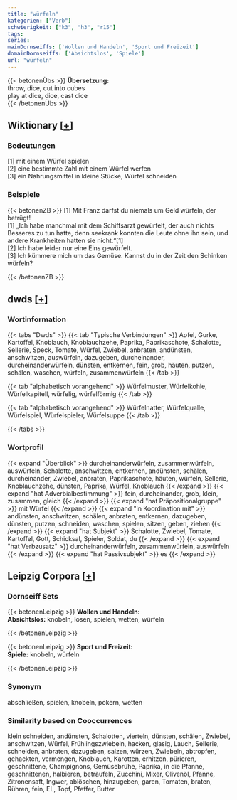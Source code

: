 ```yaml
---
title: "würfeln"
kategorien: ["Verb"]
schwierigkeit: ["k3", "h3", "r15"]
tags:
series:
mainDornseiffs: ['Wollen und Handeln', 'Sport und Freizeit']
domainDornseiffs: ['Absichtslos', 'Spiele']
url: "würfeln"
---
```


{{< betonenÜbs >}}
**Übersetzung:**  
throw, dice, cut into cubes  
play at dice, dice, cast  dice  
{{< /betonenÜbs >}}

## Wiktionary [[+](https://de.wiktionary.org/wiki/würfeln)]

### Bedeutungen
[1] mit einem Würfel spielen  
[2] eine bestimmte Zahl mit einem Würfel werfen  
[3] ein Nahrungsmittel in kleine Stücke, Würfel schneiden  

### Beispiele
{{< betonenZB >}}
[1] Mit Franz darfst du niemals um Geld würfeln, der betrügt!  
[1] „Ich habe manchmal mit dem Schiffsarzt gewürfelt, der auch nichts Besseres zu tun hatte, denn seekrank konnten die Leute ohne ihn sein, und andere Krankheiten hatten sie nicht.“[1]  
[2] Ich habe leider nur eine Eins gewürfelt.  
[3] Ich kümmere mich um das Gemüse. Kannst du in der Zeit den Schinken würfeln?  

{{< /betonenZB >}}


## dwds [[+](https://www.dwds.de/wb/würfeln)]

### Wortinformation
{{< tabs "Dwds" >}}
{{< tab "Typische Verbindungen" >}}
Apfel, Gurke, Kartoffel, Knoblauch, Knoblauchzehe, Paprika, Paprikaschote, Schalotte, Sellerie, Speck, Tomate, Würfel, Zwiebel, anbraten, andünsten, anschwitzen, auswürfeln, dazugeben, durcheinander, durcheinanderwürfeln, dünsten, entkernen, fein, grob, häuten, putzen, schälen, waschen, würfeln, zusammenwürfeln
{{< /tab >}}

{{< tab "alphabetisch vorangehend" >}}
Würfelmuster, Würfelkohle, Würfelkapitell, würfelig, würfelförmig
{{< /tab >}}

{{< tab "alphabetisch vorangehend" >}}
Würfelnatter, Würfelqualle, Würfelspiel, Würfelspieler, Würfelsuppe
{{< /tab >}}

{{< /tabs >}}

### Wortprofil
{{< expand "Überblick" >}} durcheinanderwürfeln, zusammenwürfeln, auswürfeln, Schalotte, anschwitzen, entkernen, andünsten, schälen, durcheinander, Zwiebel, anbraten, Paprikaschote, häuten, würfeln, Sellerie, Knoblauchzehe, dünsten, Paprika, Würfel, Knoblauch {{< /expand >}}
{{< expand "hat Adverbialbestimmung" >}} fein, durcheinander, grob, klein, zusammen, gleich {{< /expand >}}
{{< expand "hat Präpositionalgruppe" >}} mit Würfel {{< /expand >}}
{{< expand "in Koordination mit" >}} andünsten, anschwitzen, schälen, anbraten, entkernen, dazugeben, dünsten, putzen, schneiden, waschen, spielen, sitzen, geben, ziehen {{< /expand >}}
{{< expand "hat Subjekt" >}} Schalotte, Zwiebel, Tomate, Kartoffel, Gott, Schicksal, Spieler, Soldat, du {{< /expand >}}
{{< expand "hat Verbzusatz" >}} durcheinanderwürfeln, zusammenwürfeln, auswürfeln {{< /expand >}}
{{< expand "hat Passivsubjekt" >}} es {{< /expand >}}

## Leipzig Corpora [[+](https://corpora.uni-leipzig.de/en/res?word=würfeln&corpusId=deu_newscrawl-public_2018)]

### Dornseiff Sets
{{< betonenLeipzig >}}
**Wollen und Handeln:**  
**Absichtslos:** knobeln, losen, spielen, wetten, würfeln  

{{< /betonenLeipzig >}}


{{< betonenLeipzig >}}
**Sport und Freizeit:**  
**Spiele:** knobeln, würfeln  

{{< /betonenLeipzig >}}

### Synonym
abschließen, spielen, knobeln, pokern, wetten


### Similarity based on Cooccurrences
klein schneiden, andünsten, Schalotten, vierteln, dünsten, schälen, Zwiebel, anschwitzen, Würfel, Frühlingszwiebeln, hacken, glasig, Lauch, Sellerie, schneiden, anbraten, dazugeben, salzen, würzen, Zwiebeln, abtropfen, gehackten, vermengen, Knoblauch, Karotten, erhitzen, pürieren, geschnittene, Champignons, Gemüsebrühe, Paprika, in die Pfanne, geschnittenen, halbieren, beträufeln, Zucchini, Mixer, Olivenöl, Pfanne, Zitronensaft, Ingwer, ablöschen, hinzugeben, garen, Tomaten, braten, Rühren, fein, EL, Topf, Pfeffer, Butter

